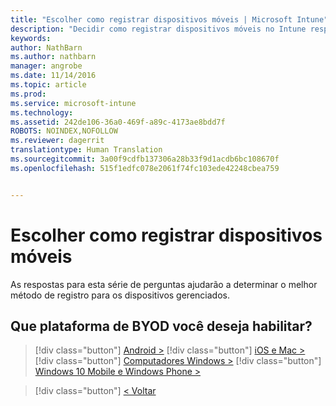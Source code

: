 ```yaml
---
title: "Escolher como registrar dispositivos móveis | Microsoft Intune"
description: "Decidir como registrar dispositivos móveis no Intune respondendo algumas perguntas simples"
keywords: 
author: NathBarn
ms.author: nathbarn
manager: angrobe
ms.date: 11/14/2016
ms.topic: article
ms.prod: 
ms.service: microsoft-intune
ms.technology: 
ms.assetid: 242de106-36a0-469f-a89c-4173ae8bdd7f
ROBOTS: NOINDEX,NOFOLLOW
ms.reviewer: dagerrit
translationtype: Human Translation
ms.sourcegitcommit: 3a00f9cdfb137306a28b33f9d1acdb6bc108670f
ms.openlocfilehash: 515f1edfc078e2061f74fc103ede42248cbea759


---
```

# <a name="choose-how-to-enroll-mobile-devices"></a>Escolher como registrar dispositivos móveis

As respostas para esta série de perguntas ajudarão a determinar o melhor método de registro para os dispositivos gerenciados.

## <a name="which-byod-platform-do-you-want-to-enable"></a>**Que plataforma de BYOD você deseja habilitar?**

> [!div class="button"]
[Android >](/intune/deploy-use/set-up-android-management-with-microsoft-intune)
> [!div class="button"]
[iOS e Mac >](/intune/deploy-use/set-up-ios-and-mac-management-with-microsoft-intune)
> [!div class="button"]
[Computadores Windows >](/intune/deploy-use/set-up-windows-device-management-with-microsoft-intune)
> [!div class="button"]
[Windows 10 Mobile e Windows Phone >](/intune/deploy-use/set-up-windows-phone-management-with-microsoft-intune)


> [!div class="button"]
[< Voltar](choose-how-to-enroll-devices1.md)



<!--HONumber=Nov16_HO3-->


